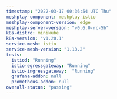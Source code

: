 ```yaml
---
timestamp: "2022-03-17 00:36:54 UTC Thu"
meshplay-component: meshplay-istio
meshplay-component-version: edge
meshplay-server-version: "v0.6.0-rc-5b"
k8s-distro: minikube
k8s-version: "v1.20.1"
service-mesh: istio
service-mesh-version: "1.13.2"
tests:
  istiod: "Running"
  istio-egressgateway: "Running"
  istio-ingressgateway:  "Running"
  grafana-addon: null
  prometheus-addon: null
overall-status: "passing"
---
```

